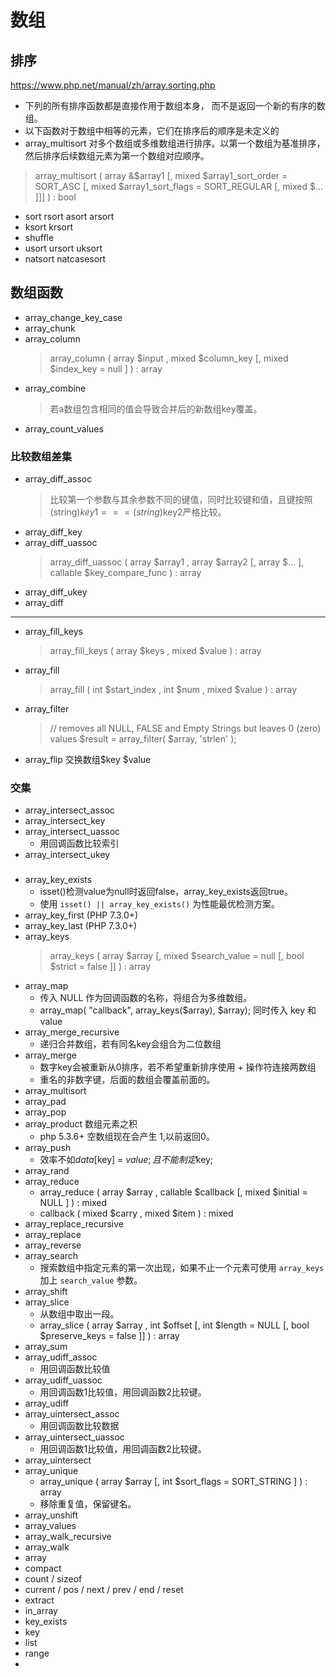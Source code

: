 # 数组

## 排序
https://www.php.net/manual/zh/array.sorting.php

- 下列的所有排序函数都是直接作用于数组本身， 而不是返回一个新的有序的数组。
- 以下函数对于数组中相等的元素，它们在排序后的顺序是未定义的
- array_multisort
对多个数组或多维数组进行排序。以第一个数组为基准排序，然后排序后续数组元素为第一个数组对应顺序。
>array_multisort ( array &$array1 [, mixed $array1_sort_order = SORT_ASC [, mixed $array1_sort_flags = SORT_REGULAR [, mixed $... ]]] ) : bool
- sort rsort asort arsort
- ksort krsort
- shuffle
- usort ursort uksort 
- natsort natcasesort

## 数组函数
- array_change_key_case
- array_chunk
- array_column
  > array_column ( array $input , mixed $column_key [, mixed $index_key = null ] ) : array
- array_combine
  > 若a数组包含相同的值会导致合并后的新数组key覆盖。
- array_count_values
### 比较数组差集
- array_diff_assoc
  > 比较第一个参数与其余参数不同的键值，同时比较键和值，且键按照(string)$key1 === (string)$key2严格比较。
- array_diff_key
- array_diff_uassoc
  > array_diff_uassoc ( array $array1 , array $array2 [, array $... ], callable $key_compare_func ) : array
- array_diff_ukey
- array_diff
---
- array_fill_keys
  >array_fill_keys ( array $keys , mixed $value ) : array
- array_fill 
  >array_fill ( int $start_index , int $num , mixed $value ) : array
- array_filter
  >// removes all NULL, FALSE and Empty Strings but leaves 0 (zero) values
  $result = array_filter( $array, 'strlen' );
- array_flip 交换数组$key $value
### 交集
- array_intersect_assoc
- array_intersect_key
- array_intersect_uassoc
  - 用回调函数比较索引
- array_intersect_ukey
### 
- array_key_exists
  - isset()检测value为null时返回false，array_key_exists返回true。
  - 使用 `isset() || array_key_exists()` 为性能最优检测方案。
- array_key_first   (PHP 7.3.0+)
- array_key_last    (PHP 7.3.0+)
- array_keys   
  > array_keys ( array $array [, mixed $search_value = null [, bool $strict = false ]] ) : array
- array_map
  - 传入 NULL 作为回调函数的名称，将组合为多维数组。 
  - array_map( "callback", array_keys($array), $array); 同时传入 key 和 value
- array_merge_recursive 
  - 递归合并数组，若有同名key会组合为二位数组
- array_merge
  - 数字key会被重新从0排序，若不希望重新排序使用 + 操作符连接两数组
  - 重名的非数字键，后面的数组会覆盖前面的。
- array_multisort
- array_pad
- array_pop
- array_product  数组元素之积 
  - php 5.3.6+ 空数组现在会产生 1,以前返回0。
- array_push
  - 效率不如$data[$key] = $value;且不能制定$key;
- array_rand
- array_reduce 
  - array_reduce ( array $array , callable $callback [, mixed $initial = NULL ] ) : mixed
  - callback ( mixed $carry , mixed $item ) : mixed
- array_replace_recursive
- array_replace
- array_reverse
- array_search 
  - 搜索数组中指定元素的第一次出现，如果不止一个元素可使用 `array_keys` 加上 `search_value` 参数。 
- array_shift
- array_slice
  - 从数组中取出一段。
  - array_slice ( array $array , int $offset [, int $length = NULL [, bool $preserve_keys = false ]] ) : array
- array_sum
- array_udiff_assoc 
  - 用回调函数比较值
- array_udiff_uassoc
  - 用回调函数1比较值，用回调函数2比较键。
- array_udiff
- array_uintersect_assoc
  - 用回调函数比较数据
- array_uintersect_uassoc
  - 用回调函数1比较值，用回调函数2比较键。
- array_uintersect
- array_unique
  - array_unique ( array $array [, int $sort_flags = SORT_STRING ] ) : array
  - 移除重复值，保留键名。
- array_unshift
- array_values
- array_walk_recursive
- array_walk
- array
- compact
- count / sizeof
- current / pos / next / prev / end / reset
- extract
- in_array
- key_exists 
- key
- list
- range
- 










